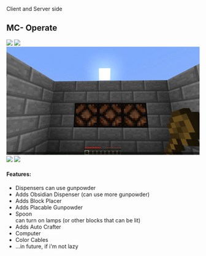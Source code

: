Client and Server side
## MC- Operate
![](img/1.gif)
![](img/2.gif)
![](img/3.gif)
![](img/4.gif)
![](img/5.gif)
#### Features:
- Dispensers can use gunpowder
- Adds Obsidian Dispenser (can use more gunpowder)
- Adds Block Placer
- Adds Placable Gunpowder
- Spoon  
  can turn on lamps (or other blocks that can be lit)
- Adds Auto Crafter
- Computer
- Color Cables
- ...in future, if i'm not lazy


